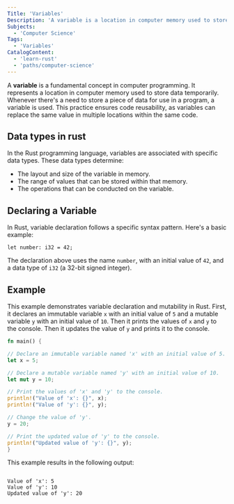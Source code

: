 ```yaml
---
Title: 'Variables'
Description: 'A variable is a location in computer memory used to store data.'
Subjects:
  - 'Computer Science'
Tags:
  - 'Variables'
CatalogContent:
  - 'learn-rust'
  - 'paths/computer-science'
---
```


A **variable** is a fundamental concept in computer programming. It represents a location in computer memory used to store data temporarily. Whenever there's a need to store a piece of data for use in a program, a variable is used. This practice ensures code reusability, as variables can replace the same value in multiple locations within the same code.

## Data types in rust

In the Rust programming language, variables are associated with specific data types. These data types determine:

- The layout and size of the variable in memory.
- The range of values that can be stored within that memory.
- The operations that can be conducted on the variable.

## Declaring a Variable

In Rust, variable declaration follows a specific syntax pattern. Here's a basic example:

```pseudo
let number: i32 = 42;
```

The declaration above uses the name `number`, with an initial value of `42`, and a data type of `i32` (a 32-bit signed integer).

## Example

This example demonstrates variable declaration and mutability in Rust. First, it declares an immutable variable `x` with an initial value of `5` and a mutable variable `y` with an initial value of `10`. Then it prints the values of `x` and `y` to the console. Then it updates the value of `y` and prints it to the console.

```rust
fn main() {

// Declare an immutable variable named 'x' with an initial value of 5.
let x = 5;

// Declare a mutable variable named 'y' with an initial value of 10.
let mut y = 10;

// Print the values of 'x' and 'y' to the console.
println!("Value of 'x': {}", x);
println!("Value of 'y': {}", y);

// Change the value of 'y'.
y = 20;

// Print the updated value of 'y' to the console.
println!("Updated value of 'y': {}", y);
}
```

This example results in the following output:

```shell

Value of 'x': 5
Value of 'y': 10
Updated value of 'y': 20

```
